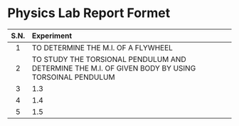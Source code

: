 # Physics Lab Report Formet

| S.N. | **Experiment**                                                                                   |
| :--: | :----------------------------------------------------------------------------------------------- |
|  1   | TO DETERMINE THE M.I. OF A FLYWHEEL                                                              |
|  2   | TO STUDY THE TORSIONAL PENDULUM AND DETERMINE THE M.I. OF GIVEN BODY BY USING TORSOINAL PENDULUM |
|  3   | 1.3                                                                                              |
|  4   | 1.4                                                                                              |
|  5   | 1.5                                                                                              |
